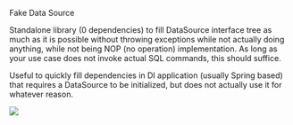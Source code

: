 
Fake Data Source

Standalone library (0 dependencies) to fill DataSource interface tree as much as it is possible without throwing exceptions while not actually doing anything, while not being NOP (no operation) implementation.
As long as your use case does not invoke actual SQL commands, this should suffice.

Useful to quickly fill dependencies in DI application (usually Spring based) that requires a DataSource to be initialized, but does not actually use it for whatever reason.

[![](https://jitpack.io/v/laim0nas100/FakeDataSource.svg)](https://jitpack.io/#laim0nas100/FakeDataSource)

